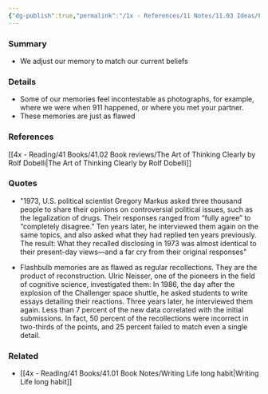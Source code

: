 ```yaml
---
{"dg-publish":true,"permalink":"/1x - References/11 Notes/11.03 Ideas/Falsification of history/","title":"Falsification of history","noteIcon":""}
---
```



### Summary
- We adjust our memory to match our current beliefs

### Details
- Some of our memories feel incontestable as photographs, for example, where we were when 911 happened, or where you met your partner.
- These memories are just as flawed

### References
[[4x - Reading/41 Books/41.02 Book reviews/The Art of Thinking Clearly by Rolf Dobelli\|The Art of Thinking Clearly by Rolf Dobelli]]

### Quotes
- "1973, U.S. political scientist Gregory Markus asked three thousand people to share their opinions on controversial political issues, such as the legalization of drugs. Their responses ranged from “fully agree” to “completely disagree.” Ten years later, he interviewed them again on the same topics, and also asked what they had replied ten years previously. The result: What they recalled disclosing in 1973 was almost identical to their present-day views—and a far cry from their original responses"

- Flashbulb memories are as flawed as regular recollections. They are the product of reconstruction. Ulric Neisser, one of the pioneers in the field of cognitive science, investigated them: In 1986, the day after the explosion of the Challenger space shuttle, he asked students to write essays detailing their reactions. Three years later, he interviewed them again. Less than 7 percent of the new data correlated with the initial submissions. In fact, 50 percent of the recollections were incorrect in two-thirds of the points, and 25 percent failed to match even a single detail.

### Related
- [[4x - Reading/41 Books/41.01 Book Notes/Writing Life long habit\|Writing Life long habit]]
